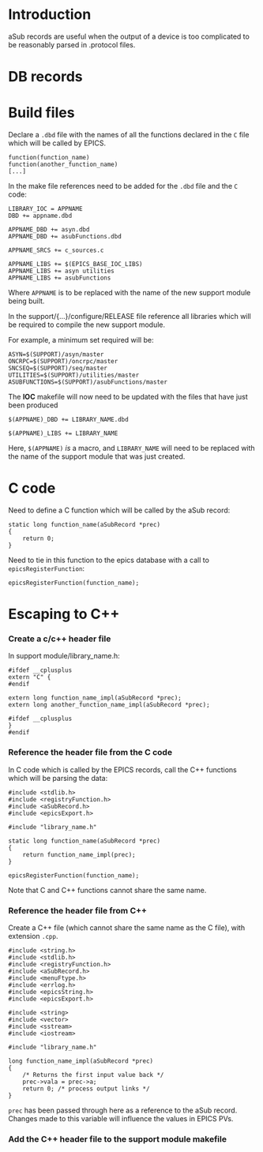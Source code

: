 # Introduction
aSub records are useful when the output of a device is too complicated to be reasonably parsed in .protocol files.


# DB records



# Build files
Declare a `.dbd` file with the names of all the functions declared in the `C` file which will be called by EPICS.

```
function(function_name)
function(another_function_name)
[...]
```

In the make file references need to be added for the `.dbd` file and the `C` code:

```
LIBRARY_IOC = APPNAME
DBD += appname.dbd

APPNAME_DBD += asyn.dbd
APPNAME_DBD += asubFunctions.dbd

APPNAME_SRCS += c_sources.c

APPNAME_LIBS += $(EPICS_BASE_IOC_LIBS)
APPNAME_LIBS += asyn utilities
APPNAME_LIBS += asubFunctions
```
Where `APPNAME` is to be replaced with the name of the new support module being built.

In the support/{...}/configure/RELEASE file reference all libraries which will be required to compile the new support module.

For example, a minimum set required will be:
```
ASYN=$(SUPPORT)/asyn/master
ONCRPC=$(SUPPORT)/oncrpc/master
SNCSEQ=$(SUPPORT)/seq/master
UTILITIES=$(SUPPORT)/utilities/master
ASUBFUNCTIONS=$(SUPPORT)/asubFunctions/master
```

The **IOC** makefile will now need to be updated with the files that have just been produced

```
$(APPNAME)_DBD += LIBRARY_NAME.dbd

$(APPNAME)_LIBS += LIBRARY_NAME
```
Here, `$(APPNAME)` _is_ a macro, and `LIBRARY_NAME` will need to be replaced with the name of the support module that was just created.


# C code
Need to define a C function which will be called by the aSub record:

```
static long function_name(aSubRecord *prec)
{
    return 0;
}
```

Need to tie in this function to the epics database with a call to `epicsRegisterFunction`:
```
epicsRegisterFunction(function_name);
```

# Escaping to C++
### Create a c/c++ header file

In support module/library_name.h:
```
#ifdef __cplusplus
extern "C" {
#endif

extern long function_name_impl(aSubRecord *prec);
extern long another_function_name_impl(aSubRecord *prec);

#ifdef __cplusplus
}
#endif

```

### Reference the header file from the C code
In C code which is called by the EPICS records, call the C++ functions which will be parsing the data:
```
#include <stdlib.h>
#include <registryFunction.h>
#include <aSubRecord.h>
#include <epicsExport.h>

#include "library_name.h"

static long function_name(aSubRecord *prec) 
{
	return function_name_impl(prec);
}

epicsRegisterFunction(function_name); 
```
Note that C and C++ functions cannot share the same name.

### Reference the header file from C++

Create a C++ file (which cannot share the same name as the C file), with extension `.cpp`.

```
#include <string.h>
#include <stdlib.h>
#include <registryFunction.h>
#include <aSubRecord.h>
#include <menuFtype.h>
#include <errlog.h>
#include <epicsString.h>
#include <epicsExport.h>

#include <string>
#include <vector>
#include <sstream>
#include <iostream>

#include "library_name.h"

long function_name_impl(aSubRecord *prec) 
{
    /* Returns the first input value back */
    prec->vala = prec->a;
    return 0; /* process output links */
}

```

`prec` has been passed through here as a reference to the aSub record. Changes made to this variable will influence the values in EPICS PVs.

### Add the C++ header file to the support module makefile